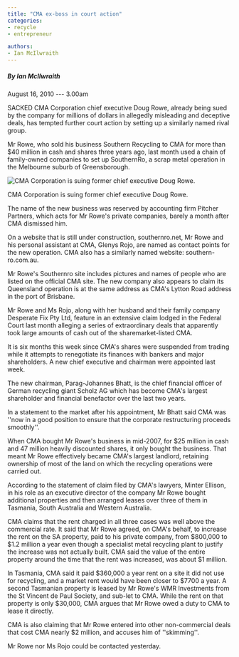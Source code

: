 ```yaml
---
title: "CMA ex-boss in court action"
categories: 
- recycle
- entrepreneur

authors:
- Ian McIlwraith
---
```



##### By Ian McIlwraith

August 16, 2010 --- 3.00am


SACKED CMA Corporation chief executive Doug Rowe, already being sued by the company for millions of dollars in allegedly misleading and deceptive deals, has tempted further court action by setting up a similarly named rival group.

Mr Rowe, who sold his business Southern Recycling to CMA for more than $40 million in cash and shares three years ago, last month used a chain of family-owned companies to set up SouthernRo, a scrap metal operation in the Melbourne suburb of Greensborough.

![CMA Corporation is suing former chief executive Doug Rowe.](https://static.ffx.io/images/$width_620%2C$height_349/t_crop_fill/q_86%2Cf_auto/59a94da2ed133bf94a1998c46eaa9d54d96408d8)

CMA Corporation is suing former chief executive Doug Rowe.

The name of the new business was reserved by accounting firm Pitcher Partners, which acts for Mr Rowe's private companies, barely a month after CMA dismissed him.

On a website that is still under construction, southernro.net, Mr Rowe and his personal assistant at CMA, Glenys Rojo, are named as contact points for the new operation. CMA also has a similarly named website: southern-ro.com.au.

Mr Rowe's Southernro site includes pictures and names of people who are listed on the official CMA site. The new company also appears to claim its Queensland operation is at the same address as CMA's Lytton Road address in the port of Brisbane.

Mr Rowe and Ms Rojo, along with her husband and their family company Desperate Fix Pty Ltd, feature in an extensive claim lodged in the Federal Court last month alleging a series of extraordinary deals that apparently took large amounts of cash out of the sharemarket-listed CMA.

It is six months this week since CMA's shares were suspended from trading while it attempts to renegotiate its finances with bankers and major shareholders. A new chief executive and chairman were appointed last week.

The new chairman, Parag-Johannes Bhatt, is the chief financial officer of German recycling giant Scholz AG which has become CMA's largest shareholder and financial benefactor over the last two years.

In a statement to the market after his appointment, Mr Bhatt said CMA was ''now in a good position to ensure that the corporate restructuring proceeds smoothly''.

When CMA bought Mr Rowe's business in mid-2007, for $25 million in cash and 47 million heavily discounted shares, it only bought the business. That meant Mr Rowe effectively became CMA's largest landlord, retaining ownership of most of the land on which the recycling operations were carried out.

According to the statement of claim filed by CMA's lawyers, Minter Ellison, in his role as an executive director of the company Mr Rowe bought additional properties and then arranged leases over three of them in Tasmania, South Australia and Western Australia.

CMA claims that the rent charged in all three cases was well above the commercial rate. It said that Mr Rowe agreed, on CMA's behalf, to increase the rent on the SA property, paid to his private company, from $800,000 to $1.2 million a year even though a specialist metal recycling plant to justify the increase was not actually built. CMA said the value of the entire property around the time that the rent was increased, was about $1 million.

In Tasmania, CMA said it paid $360,000 a year rent on a site it did not use for recycling, and a market rent would have been closer to $7700 a year. A second Tasmanian property is leased by Mr Rowe's WMR Investments from the St Vincent de Paul Society, and sub-let to CMA. While the rent on that property is only $30,000, CMA argues that Mr Rowe owed a duty to CMA to lease it directly.

CMA is also claiming that Mr Rowe entered into other non-commercial deals that cost CMA nearly $2 million, and accuses him of ''skimming''.

Mr Rowe nor Ms Rojo could be contacted yesterday.